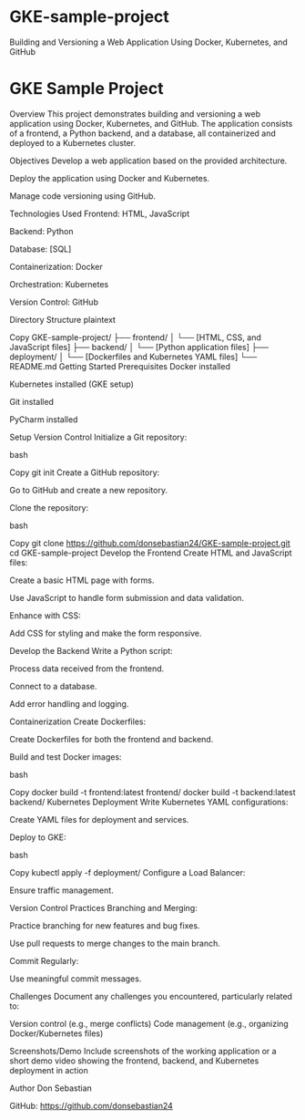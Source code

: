 # GKE-sample-project
Building and Versioning a Web Application Using Docker, Kubernetes, and GitHub


# GKE Sample Project
Overview
This project demonstrates building and versioning a web application using Docker, Kubernetes, and GitHub. The application consists of a frontend, a Python backend, and a database, all containerized and deployed to a Kubernetes cluster.

Objectives
Develop a web application based on the provided architecture.

Deploy the application using Docker and Kubernetes.

Manage code versioning using GitHub.

Technologies Used
Frontend: HTML, JavaScript

Backend: Python

Database: [SQL]

Containerization: Docker

Orchestration: Kubernetes

Version Control: GitHub

Directory Structure
plaintext

Copy
GKE-sample-project/
├── frontend/
│   └── [HTML, CSS, and JavaScript files]
├── backend/
│   └── [Python application files]
├── deployment/
│   └── [Dockerfiles and Kubernetes YAML files]
└── README.md
Getting Started
Prerequisites
Docker installed

Kubernetes installed (GKE setup)

Git installed

PyCharm installed

Setup Version Control
Initialize a Git repository:

bash

Copy
git init
Create a GitHub repository:

Go to GitHub and create a new repository.

Clone the repository:

bash

Copy
git clone https://github.com/donsebastian24/GKE-sample-project.git
cd GKE-sample-project
Develop the Frontend
Create HTML and JavaScript files:

Create a basic HTML page with forms.

Use JavaScript to handle form submission and data validation.

Enhance with CSS:

Add CSS for styling and make the form responsive.

Develop the Backend
Write a Python script:

Process data received from the frontend.

Connect to a database.

Add error handling and logging.

Containerization
Create Dockerfiles:

Create Dockerfiles for both the frontend and backend.

Build and test Docker images:

bash

Copy
docker build -t frontend:latest frontend/
docker build -t backend:latest backend/
Kubernetes Deployment
Write Kubernetes YAML configurations:

Create YAML files for deployment and services.

Deploy to GKE:

bash

Copy
kubectl apply -f deployment/
Configure a Load Balancer:

Ensure traffic management.

Version Control Practices
Branching and Merging:

Practice branching for new features and bug fixes.

Use pull requests to merge changes to the main branch.

Commit Regularly:

Use meaningful commit messages.

Challenges
Document any challenges you encountered, particularly related to:

Version control (e.g., merge conflicts)
Code management (e.g., organizing Docker/Kubernetes files)

Screenshots/Demo
Include screenshots of the working application or a short demo video showing 
the frontend, backend, and Kubernetes deployment in action

Author
Don Sebastian

GitHub: https://github.com/donsebastian24
